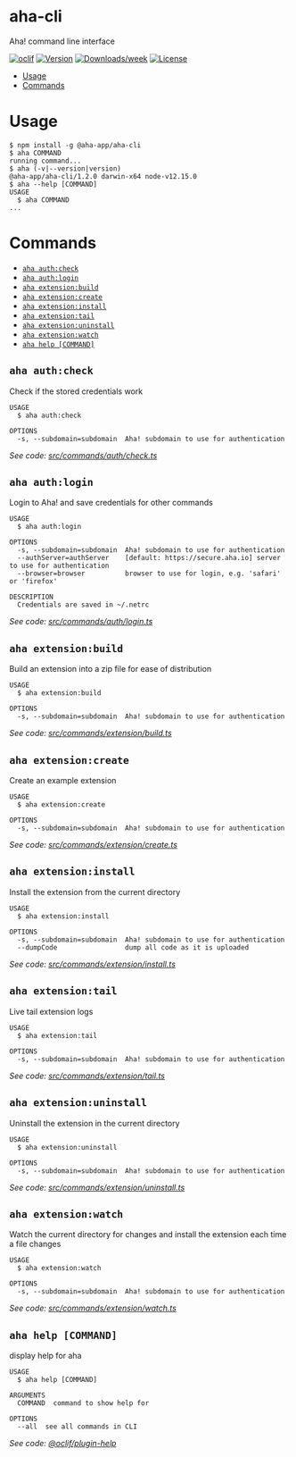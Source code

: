 aha-cli
=======

Aha! command line interface

[![oclif](https://img.shields.io/badge/cli-oclif-brightgreen.svg)](https://oclif.io)
[![Version](https://img.shields.io/npm/v/aha-cli.svg)](https://npmjs.org/package/aha-cli)
[![Downloads/week](https://img.shields.io/npm/dw/aha-cli.svg)](https://npmjs.org/package/aha-cli)
[![License](https://img.shields.io/npm/l/aha-cli.svg)](https://github.com/aha-app/aha-cli/blob/master/package.json)

<!-- toc -->
* [Usage](#usage)
* [Commands](#commands)
<!-- tocstop -->
# Usage
<!-- usage -->
```sh-session
$ npm install -g @aha-app/aha-cli
$ aha COMMAND
running command...
$ aha (-v|--version|version)
@aha-app/aha-cli/1.2.0 darwin-x64 node-v12.15.0
$ aha --help [COMMAND]
USAGE
  $ aha COMMAND
...
```
<!-- usagestop -->
# Commands
<!-- commands -->
* [`aha auth:check`](#aha-authcheck)
* [`aha auth:login`](#aha-authlogin)
* [`aha extension:build`](#aha-extensionbuild)
* [`aha extension:create`](#aha-extensioncreate)
* [`aha extension:install`](#aha-extensioninstall)
* [`aha extension:tail`](#aha-extensiontail)
* [`aha extension:uninstall`](#aha-extensionuninstall)
* [`aha extension:watch`](#aha-extensionwatch)
* [`aha help [COMMAND]`](#aha-help-command)

## `aha auth:check`

Check if the stored credentials work

```
USAGE
  $ aha auth:check

OPTIONS
  -s, --subdomain=subdomain  Aha! subdomain to use for authentication
```

_See code: [src/commands/auth/check.ts](https://github.com/aha-app/aha-cli/blob/v1.2.0/src/commands/auth/check.ts)_

## `aha auth:login`

Login to Aha! and save credentials for other commands

```
USAGE
  $ aha auth:login

OPTIONS
  -s, --subdomain=subdomain  Aha! subdomain to use for authentication
  --authServer=authServer    [default: https://secure.aha.io] server to use for authentication
  --browser=browser          browser to use for login, e.g. 'safari' or 'firefox'

DESCRIPTION
  Credentials are saved in ~/.netrc
```

_See code: [src/commands/auth/login.ts](https://github.com/aha-app/aha-cli/blob/v1.2.0/src/commands/auth/login.ts)_

## `aha extension:build`

Build an extension into a zip file for ease of distribution

```
USAGE
  $ aha extension:build

OPTIONS
  -s, --subdomain=subdomain  Aha! subdomain to use for authentication
```

_See code: [src/commands/extension/build.ts](https://github.com/aha-app/aha-cli/blob/v1.2.0/src/commands/extension/build.ts)_

## `aha extension:create`

Create an example extension

```
USAGE
  $ aha extension:create

OPTIONS
  -s, --subdomain=subdomain  Aha! subdomain to use for authentication
```

_See code: [src/commands/extension/create.ts](https://github.com/aha-app/aha-cli/blob/v1.2.0/src/commands/extension/create.ts)_

## `aha extension:install`

Install the extension from the current directory

```
USAGE
  $ aha extension:install

OPTIONS
  -s, --subdomain=subdomain  Aha! subdomain to use for authentication
  --dumpCode                 dump all code as it is uploaded
```

_See code: [src/commands/extension/install.ts](https://github.com/aha-app/aha-cli/blob/v1.2.0/src/commands/extension/install.ts)_

## `aha extension:tail`

Live tail extension logs

```
USAGE
  $ aha extension:tail

OPTIONS
  -s, --subdomain=subdomain  Aha! subdomain to use for authentication
```

_See code: [src/commands/extension/tail.ts](https://github.com/aha-app/aha-cli/blob/v1.2.0/src/commands/extension/tail.ts)_

## `aha extension:uninstall`

Uninstall the extension in the current directory

```
USAGE
  $ aha extension:uninstall

OPTIONS
  -s, --subdomain=subdomain  Aha! subdomain to use for authentication
```

_See code: [src/commands/extension/uninstall.ts](https://github.com/aha-app/aha-cli/blob/v1.2.0/src/commands/extension/uninstall.ts)_

## `aha extension:watch`

Watch the current directory for changes and install the extension each time a file changes

```
USAGE
  $ aha extension:watch

OPTIONS
  -s, --subdomain=subdomain  Aha! subdomain to use for authentication
```

_See code: [src/commands/extension/watch.ts](https://github.com/aha-app/aha-cli/blob/v1.2.0/src/commands/extension/watch.ts)_

## `aha help [COMMAND]`

display help for aha

```
USAGE
  $ aha help [COMMAND]

ARGUMENTS
  COMMAND  command to show help for

OPTIONS
  --all  see all commands in CLI
```

_See code: [@oclif/plugin-help](https://github.com/oclif/plugin-help/blob/v3.1.0/src/commands/help.ts)_
<!-- commandsstop -->
